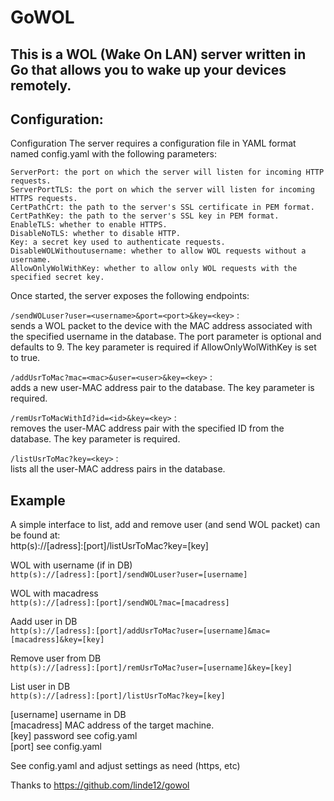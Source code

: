# GoWOL  
  
## This is a WOL (Wake On LAN) server written in Go that allows you to wake up your devices remotely.  

## Configuration:  

Configuration
The server requires a configuration file in YAML format named config.yaml with the following parameters:
```  
ServerPort: the port on which the server will listen for incoming HTTP requests.
ServerPortTLS: the port on which the server will listen for incoming HTTPS requests.
CertPathCrt: the path to the server's SSL certificate in PEM format.
CertPathKey: the path to the server's SSL key in PEM format.
EnableTLS: whether to enable HTTPS.
DisableNoTLS: whether to disable HTTP.
Key: a secret key used to authenticate requests.
DisableWOLWithoutusername: whether to allow WOL requests without a username.
AllowOnlyWolWithKey: whether to allow only WOL requests with the specified secret key.
``` 

Once started, the server exposes the following endpoints:  

```/sendWOLuser?user=<username>&port=<port>&key=<key>``` :  
sends a WOL packet to the device with the MAC address associated with the specified username in the database. The port parameter is optional and defaults to 9. The key parameter is required if AllowOnlyWolWithKey is set to true.  
  
```/addUsrToMac?mac=<mac>&user=<user>&key=<key>``` :  
adds a new user-MAC address pair to the database. The key parameter is required.  
  
```/remUsrToMacWithId?id=<id>&key=<key>``` :  
removes the user-MAC address pair with the specified ID from the database. The key parameter is required.  
  
  
```/listUsrToMac?key=<key>``` :  
lists all the user-MAC address pairs in the database.  
  
  
## Example
  
A simple interface to list, add and remove user (and send WOL packet) can be found at:  
http(s)://[adress]:[port]/listUsrToMac?key=[key]  
  
WOL with username (if in DB)  
```http(s)://[adress]:[port]/sendWOLuser?user=[username]```  
  
WOL with macadress  
```http(s)://[adress]:[port]/sendWOL?mac=[macadress]```  
  
Aadd user in DB  
```http(s)://[adress]:[port]/addUsrToMac?user=[username]&mac=[macadress]&key=[key]```  
  
Remove user from DB  
```http(s)://[adress]:[port]/remUsrToMac?user=[username]&key=[key]```  
  
List user in DB  
```http(s)://[adress]:[port]/listUsrToMac?key=[key]```  
  
[username] username in DB  
[macadress] MAC address of the target machine.  
[key] password see cofig.yaml  
[port] see config.yaml  
  
See config.yaml and adjust settings as need (https, etc)  
  
Thanks to https://github.com/linde12/gowol  
